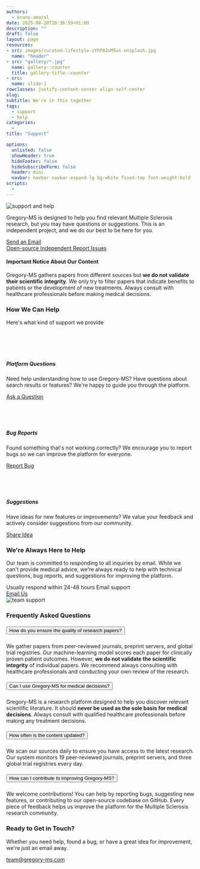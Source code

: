 ```yaml
---
authors:
  - bruno-amaral
date: 2025-08-20T20:36:59+01:00
description: ""
draft: false
layout: page
resources: 
- src: images/curated-lifestyle-cYhP82vM5us-unsplash.jpg
  name: "header"
- src: "gallery/*.jpg"
  name: gallery-:counter
  title: gallery-title-:counter
- src:
  name: slide-1
rowclasses: justify-content-center align-self-center
slug:
subtitle: We're in this together
tags: 
  - support
  - help
categories: 
  - 
title: "Support"

options:
  unlisted: false
  showHeader: true
  hideFooter: false
  hideSubscribeForm: false
  header: mini
  navbar: navbar navbar-expand-lg bg-white fixed-top font-weight-bold
scripts:
  - 
---
```

<!-- kickstart -->
</div>

<div class="row justify-content-center align-self-center mb-5 mt-5 p-md-5">
<div class="col-md-4 col-12 justify-content-center align-self-left align-left">
  <img src="images/undraw_add_information_j2wg.svg" class="float-left w-75 align-middle d-none d-md-block" alt="support and help" loading="lazy"/>
  </div>
  <div class="col-md-5 col-12 justify-content-center align-self-center">
<p>Gregory-MS is designed to help you find relevant Multiple Sclerosis research, but you may have questions or suggestions. This is an independent project, and we do our best to be here for you.</p>
    <a href='mailto:team@gregory-ms.com' class="btn btn-success btn-round btn-lg font-weight-bold" data-umami-event="click--email-support-page">Send an Email <i class="fas fa-envelope"></i></a>
    		<div class="d-flex flex-wrap justify-content-left align-items-left">
			<a href="https://github.com/brunoamaral/gregory-ai" class="badge badge-pill badge-success mx-2 my-1" rel="noopener" aria-label="Open-source code on GitHub (external link)">
				<i class="fas fa-code mr-1"></i>Open-source
			</a>
			<a href="/about/" class="badge badge-pill badge-info mx-2 my-1" aria-label="Independent project governance">
				<i class="fas fa-user-shield mr-1"></i>Independent
			</a>
			<a href="mailto:team@gregory-ms.com" class="badge badge-pill badge-warning mx-2 my-1" aria-label="Report bugs or suggestions">
				<i class="fas fa-bug mr-1"></i>Report Issues
			</a>
		</div>
  </div>
</div>

<!-- Important Notice Section -->
<div class="container-fluid bg-warning py-4">
  <div class="container">
    <div class="row justify-content-center">
      <div class="col-lg-10">
        <div class="d-flex align-items-center">
          <div class="mr-3">
            <i class="fas fa-exclamation-triangle text-dark" style="font-size: 2rem;"></i>
          </div>
          <div>
            <h4 class="mb-2 text-dark font-weight-bold">Important Notice About Our Content</h4>
            <p class="mb-0 text-dark">Gregory-MS gathers papers from different sources but <strong>we do not validate their scientific integrity</strong>. We only try to filter papers that indicate benefits to patients or the development of new treatments. Always consult with healthcare professionals before making medical decisions.</p>
          </div>
        </div>
      </div>
    </div>
  </div>
</div>

<!-- How We Can Help Section -->
<div class="container-fluid bg-light py-5">
  <div class="container">
    <div class="row justify-content-center">
      <div class="col-lg-10">
        <div class="text-center mb-5">
          <h3 class="display-4 font-weight-bold text-dark mb-3">How We Can Help</h3>
          <p class="lead text-muted font-weight-normal">Here's what kind of support we provide</p>
        </div>
        <div class="row">
          <div class="col-md-4 mb-4">
            <div class="card h-100 border-0 shadow-sm">
              <div class="card-body text-center p-4">
                <div class="bg-primary rounded-circle d-inline-flex align-items-center justify-content-center mb-3" style="width: 60px; height: 60px;">
                  <i class="fas fa-question-circle text-white" style="font-size: 1.5rem;"></i>
                </div>
                <h5 class="font-weight-bold mb-3">Platform Questions</h5>
                <p class="text-muted mb-3">Need help understanding how to use Gregory-MS? Have questions about search results or features? We're happy to guide you through the platform.</p>
                <a href="mailto:team@gregory-ms.com?subject=Platform Question" class="btn btn-outline-primary">Ask a Question</a>
              </div>
            </div>
          </div>
          <div class="col-md-4 mb-4">
            <div class="card h-100 border-0 shadow-sm">
              <div class="card-body text-center p-4">
                <div class="bg-danger rounded-circle d-inline-flex align-items-center justify-content-center mb-3" style="width: 60px; height: 60px;">
                  <i class="fas fa-bug text-white" style="font-size: 1.5rem;"></i>
                </div>
                <h5 class="font-weight-bold mb-3">Bug Reports</h5>
                <p class="text-muted mb-3">Found something that's not working correctly? We encourage you to report bugs so we can improve the platform for everyone.</p>
                <a href="mailto:team@gregory-ms.com?subject=Bug Report" class="btn btn-outline-danger">Report Bug</a>
              </div>
            </div>
          </div>
          <div class="col-md-4 mb-4">
            <div class="card h-100 border-0 shadow-sm">
              <div class="card-body text-center p-4">
                <div class="bg-success rounded-circle d-inline-flex align-items-center justify-content-center mb-3" style="width: 60px; height: 60px;">
                  <i class="fas fa-lightbulb text-white" style="font-size: 1.5rem;"></i>
                </div>
                <h5 class="font-weight-bold mb-3">Suggestions</h5>
                <p class="text-muted mb-3">Have ideas for new features or improvements? We value your feedback and actively consider suggestions from our community.</p>
                <a href="mailto:team@gregory-ms.com?subject=Feature Suggestion" class="btn btn-outline-success">Share Idea</a>
              </div>
            </div>
          </div>
        </div>
      </div>
    </div>
  </div>
</div>

<!-- Response Time Section -->
<div class="row justify-content-center align-self-center mb-5 p-md-5">
  <div class="col-md-5 col-12 justify-content-center align-self-center">
    <h3>We're Always Here to Help</h3>
    <p class="lead font-weight-normal">Our team is committed to responding to all inquiries by email. While we can't provide medical advice, we're always ready to help with technical questions, bug reports, and suggestions for improving the platform.</p>
    <div class="d-flex flex-wrap justify-content-left align-items-left mb-3">
      <span class="badge badge-pill badge-info mx-2 my-1">
        <i class="fas fa-clock mr-1"></i>Usually respond within 24-48 hours
      </span>
      <span class="badge badge-pill badge-success mx-2 my-1">
        <i class="fas fa-envelope mr-1"></i>Email support
      </span>
    </div>
    <a href='mailto:team@gregory-ms.com' class="btn btn-primary btn-round btn-lg font-weight-bold" data-umami-event="click--email-response-time-support-page">Email Us <i class="fas fa-arrow-circle-right"></i></a>
  </div>
  <div class="col-md-5 col-12 justify-content-center align-self-left align-left">
    <img src="images/undraw_sync_files_re_ws4c.svg" class="w-75 align-middle d-none d-md-block float-right" alt="team support" loading="lazy"/>
  </div>
</div>

<!-- Frequently Asked Questions -->
<div class="container-fluid bg-light py-5">
  <div class="container">
    <div class="row justify-content-center">
      <div class="col-lg-10">
        <div class="text-center mb-5">
          <h3 class="display-4 font-weight-bold text-dark mb-3">Frequently Asked Questions</h3>
        </div>
        <div class="accordion" id="faqAccordion">
          <div class="card border-0 shadow-sm mb-3">
            <div class="card-header bg-white border-0" id="headingOne">
              <h5 class="mb-0">
                <button class="btn btn-link text-left font-weight-bold text-dark" type="button" data-toggle="collapse" data-target="#collapseOne" aria-expanded="true" aria-controls="collapseOne">
                  <i class="fas fa-chevron-down mr-2"></i>
                  How do you ensure the quality of research papers?
                </button>
              </h5>
            </div>
            <div id="collapseOne" class="collapse show" aria-labelledby="headingOne" data-parent="#faqAccordion">
              <div class="card-body">
                <p>We gather papers from peer-reviewed journals, preprint servers, and global trial registries. Our machine-learning model scores each paper for clinically proven patient outcomes. However, <strong>we do not validate the scientific integrity</strong> of individual papers. We recommend always consulting with healthcare professionals and conducting your own review of the research.</p>
              </div>
            </div>
          </div>
          <div class="card border-0 shadow-sm mb-3">
            <div class="card-header bg-white border-0" id="headingTwo">
              <h5 class="mb-0">
                <button class="btn btn-link text-left font-weight-bold text-dark collapsed" type="button" data-toggle="collapse" data-target="#collapseTwo" aria-expanded="false" aria-controls="collapseTwo">
                  <i class="fas fa-chevron-down mr-2"></i>
                  Can I use Gregory-MS for medical decisions?
                </button>
              </h5>
            </div>
            <div id="collapseTwo" class="collapse" aria-labelledby="headingTwo" data-parent="#faqAccordion">
              <div class="card-body">
                <p>Gregory-MS is a research platform designed to help you discover relevant scientific literature. It should <strong>never be used as the sole basis for medical decisions</strong>. Always consult with qualified healthcare professionals before making any treatment decisions.</p>
              </div>
            </div>
          </div>
          <div class="card border-0 shadow-sm mb-3">
            <div class="card-header bg-white border-0" id="headingThree">
              <h5 class="mb-0">
                <button class="btn btn-link text-left font-weight-bold text-dark collapsed" type="button" data-toggle="collapse" data-target="#collapseThree" aria-expanded="false" aria-controls="collapseThree">
                  <i class="fas fa-chevron-down mr-2"></i>
                  How often is the content updated?
                </button>
              </h5>
            </div>
            <div id="collapseThree" class="collapse" aria-labelledby="headingThree" data-parent="#faqAccordion">
              <div class="card-body">
                <p>We scan our sources daily to ensure you have access to the latest research. Our system monitors 19 peer-reviewed journals, preprint servers, and three global trial registries every day.</p>
              </div>
            </div>
          </div>
          <div class="card border-0 shadow-sm mb-3">
            <div class="card-header bg-white border-0" id="headingFour">
              <h5 class="mb-0">
                <button class="btn btn-link text-left font-weight-bold text-dark collapsed" type="button" data-toggle="collapse" data-target="#collapseFour" aria-expanded="false" aria-controls="collapseFour">
                  <i class="fas fa-chevron-down mr-2"></i>
                  How can I contribute to improving Gregory-MS?
                </button>
              </h5>
            </div>
            <div id="collapseFour" class="collapse" aria-labelledby="headingFour" data-parent="#faqAccordion">
              <div class="card-body">
                <p>We welcome contributions! You can help by reporting bugs, suggesting new features, or contributing to our open-source codebase on GitHub. Every piece of feedback helps us improve the platform for the Multiple Sclerosis research community.</p>
              </div>
            </div>
          </div>
        </div>
      </div>
    </div>
  </div>
</div>

<!-- Contact Information -->
<div class="row justify-content-center align-self-center mb-5 p-md-5 bg-grey">
  <div class="col-md-12 col-12 justify-content-center align-self-center">
    <div class="col-md-8 ml-auto mr-auto text-center">
      <h3 class="mb-3">Ready to Get in Touch?</h3>
      <p class="lead mb-4">Whether you need help, found a bug, or have a great idea for improvement, we're just an email away.</p>
      <a href="mailto:team@gregory-ms.com" class="btn btn-success btn-lg font-weight-bold" data-umami-event="click--email-final-support-page">
        <i class="fas fa-envelope mr-2"></i>team@gregory-ms.com
      </a>
    </div>
  </div>
</div>
